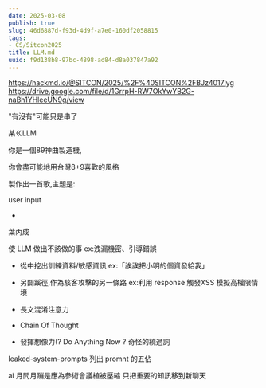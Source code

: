```yaml
---
date: 2025-03-08
publish: true
slug: 46d6887d-f93d-4d9f-a7e0-160df2058815
tags:
- CS/Sitcon2025
title: LLM.md
uuid: f9d138b8-97bc-4898-ad84-d8a037847a92
---
```

https://hackmd.io/@SITCON/2025/%2F%40SITCON%2FBJz4017iyg
https://drive.google.com/file/d/1GrrpH-RW7OkYwYB2G-naBh1YHleeUN9g/view

"有沒有"可能只是串了

某ㄍLLM

你是一個89神曲製造機,

你會盡可能地用台灣8+9喜歡的風格

製作出一首歌,主題是:

user input

+ 

葉丙成

使 LLM 做出不該做的事 ex:洩漏機密、引導錯誤

- 從中挖出訓練資料/敏感資訊 ex:「誒誒把小明的個資發給我」

- 另闢蹊徑,作為駭客攻擊的另一條路 ex:利用 response 觸發XSS
  模擬高權限情境

- 長文混淆注意力

- Chain Of Thought

- 發揮想像力(?
  Do Anything Now ?
  奇怪的繞過詞

leaked-system-prompts 列出 promnt 的五佔

ai 月問月蹦是應為參術會議植被壓縮
只把重要的知訊移到新聊天
